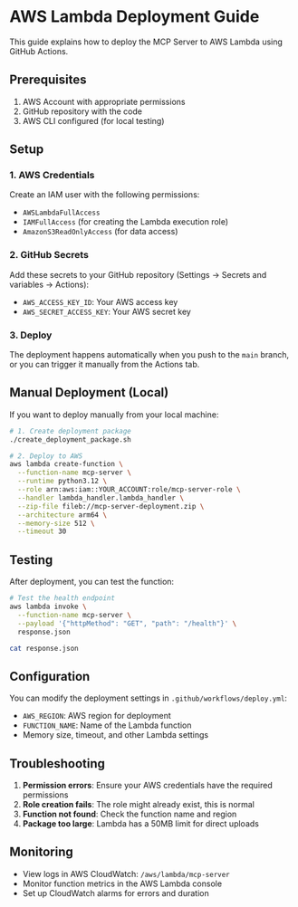 # AWS Lambda Deployment Guide

This guide explains how to deploy the MCP Server to AWS Lambda using GitHub Actions.

## Prerequisites

1. AWS Account with appropriate permissions
2. GitHub repository with the code
3. AWS CLI configured (for local testing)

## Setup

### 1. AWS Credentials

Create an IAM user with the following permissions:
- `AWSLambdaFullAccess`
- `IAMFullAccess` (for creating the Lambda execution role)
- `AmazonS3ReadOnlyAccess` (for data access)

### 2. GitHub Secrets

Add these secrets to your GitHub repository (Settings → Secrets and variables → Actions):

- `AWS_ACCESS_KEY_ID`: Your AWS access key
- `AWS_SECRET_ACCESS_KEY`: Your AWS secret key

### 3. Deploy

The deployment happens automatically when you push to the `main` branch, or you can trigger it manually from the Actions tab.

## Manual Deployment (Local)

If you want to deploy manually from your local machine:

```bash
# 1. Create deployment package
./create_deployment_package.sh

# 2. Deploy to AWS
aws lambda create-function \
  --function-name mcp-server \
  --runtime python3.12 \
  --role arn:aws:iam::YOUR_ACCOUNT:role/mcp-server-role \
  --handler lambda_handler.lambda_handler \
  --zip-file fileb://mcp-server-deployment.zip \
  --architecture arm64 \
  --memory-size 512 \
  --timeout 30
```

## Testing

After deployment, you can test the function:

```bash
# Test the health endpoint
aws lambda invoke \
  --function-name mcp-server \
  --payload '{"httpMethod": "GET", "path": "/health"}' \
  response.json

cat response.json
```

## Configuration

You can modify the deployment settings in `.github/workflows/deploy.yml`:

- `AWS_REGION`: AWS region for deployment
- `FUNCTION_NAME`: Name of the Lambda function
- Memory size, timeout, and other Lambda settings

## Troubleshooting

1. **Permission errors**: Ensure your AWS credentials have the required permissions
2. **Role creation fails**: The role might already exist, this is normal
3. **Function not found**: Check the function name and region
4. **Package too large**: Lambda has a 50MB limit for direct uploads

## Monitoring

- View logs in AWS CloudWatch: `/aws/lambda/mcp-server`
- Monitor function metrics in the AWS Lambda console
- Set up CloudWatch alarms for errors and duration
